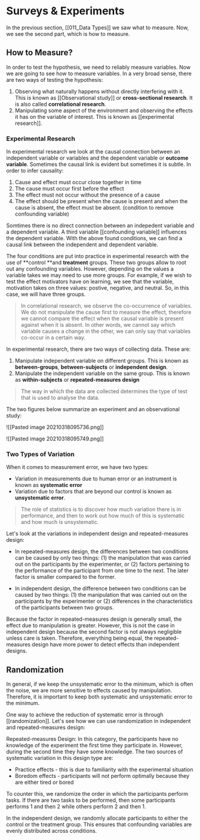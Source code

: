 # Surveys & Experiments

In the previous section, [[011_Data Types]] we saw what to measure. Now, we see the second part, which is how to measure. 

## How to Measure? 

In order to test the hypothesis, we need to reliably measure variables. Now we are going to see how to measure variables. In a very broad sense, there are two ways of testing the hypothesis: 

1. Observing what naturally happens without directly interfering with it. This is known as [[Observational study]] or **cross-sectional research**. It is also called **correlational research**. 
2. Manipulating some aspect of the environment and observing the effects it has on the variable of interest. This is known as [[experimental research]]. 

### Experimental Research

In experimental research we look at the causal connection between an independent variable or variables and the dependent variable or **outcome variable**. Sometimes the causal link is evident but sometimes it is subtle. In order to infer causality:

1. Cause and effect must occur close together in time
2. The cause must occur first before the effect
3. The effect must not occur without the presence of a cause
4. The effect should be present when the cause is present and when the cause is absent, the effect must be absent. (condition to remove confounding variable)

Somtimes there is no direct connection between an indepedent variable and a dependent variable. A third variable [[confounding variable]] influences the dependent variable. With the above found conditions, we can find a causal link between the independent and dependent variable. 

The four conditions are put into practice in experimental research with the use of **control **and **treatment** groups. These two groups allow to root out any confounding variables. However, depending on the values a variable takes we may need to use more groups. For example, if we wish to test the effect motivators have on learning, we see that the variable, motivation takes on three values: postive, negative, and neutral. So, in this case, we will have three groups. 

> In correlational research, we observe the co-occurrence of variables. We do not manipulate the cause first to measure the effect, therefore we cannot compare the effect when the causal variable is present against when it is absent. In other words, we cannot say which variable causes a change in the other, we can only say that variables co-occur in a certain way. 

In experimental research, there are two ways of collecting data. These are: 

1. Manipulate independent variable on different groups. This is known as **between-groups**, **between-subjects** or **independent design**. 
2. Manipulate the independent variable on the same group. This is known as **within-subjects** or **repeated-measures design**

> The way in which the data are collected determines the type of test that is used to analyse the data. 

The two figures below summarize an experiment and an observational study: 

![[Pasted image 20210318095736.png]]

![[Pasted image 20210318095749.png]]


### Two Types of Variation

When it comes to measurement error, we have two types:

* Variation in measurements due to human error or an instrument is known as **systematic error** 
* Variation due to factors that are beyond our control is known as **unsystematic error**. 

> The role of statistics is to discover how much variation there is in performance, and then to work out how much of this is systematic and how much is unsystematic. 

Let's look at the variations in independent design and repeated-measures design: 

* In repeated-measures design, the differences between two conditions can be caused by only two things: (1) the manipulation that was carried out on the participants by the experimenter, or (2) factors pertaining to the performance of the participant from one time to the next. The later factor is smaller compared to the former.

* In independent design, the difference between two conditions can be caused by two things: (1) the manipulation that was carried out on the participants by the experimenter or (2) differences in the characteristics of the participants between two groups.

Because the factor in repeated-measures design is generally small, the effect due to manipulation is greater. However, this is not the case in independent design because the second factor is not always negligible unless care is taken. Therefore, everything being equal, the repeated-measures design have more power to detect effects than independent designs. 

## Randomization

In general, if we keep the unsystematic error to the minimum, which is often the noise, we are more sensitive to effects caused by manipulation. Therefore, it is important to keep both systematic and unsystematic error to the minimum. 

One way to achieve the reduction of systematic error is through [[randomization]]. Let's see how we can use randomization in independent and repeated-measures design:

Repeated-measures Design: In this category, the participants have no knowledge of the experiment the first time they participate in. However, during the second time they have some knowledge. The two sources of systematic variation in this design type are: 
* Practice effects - this is due to familiarity with the experimental situation
* Boredom effects - participants will not perform optimally because they are either tired or bored

To counter this, we randomize the order in which the participants perform tasks. If there are two tasks to be performed, then some participants performs 1 and then 2 while others perform 2 and then 1. 

In the independent design, we randomly allocate participants to either the control or the treatment group. This ensures that confounding variables are evenly distributed across conditions. 


